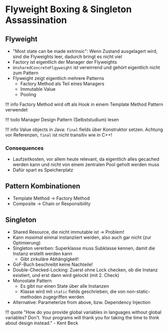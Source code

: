 # Flyweight Boxing & Singleton Assassination

## Flyweight
- "Most state can be made extrinsic": Wenn Zustand ausgelagert wird, sind die Flyweights leer, dadurch bringt es nicht viel
- Factory ist eigentlich der Manager der Flyweights
- `UnsharedConcreteFlgyweight` ist verwirrend und gehört eigentlich nicht zum Pattern
- Flyweight zeigt eigentlich mehrere Patterns
    - Factory Method als Teil eines Managers
    - Immutable Value
    - Pooling

!!! info
    Factory Method wird oft als Hook in einem Template Method Pattern verwendet


!!! todo
    Manager Design Pattern (Selbststudium) lesen


!!! info
    Value objects in Java: `final` fields über Konstruktor setzen. Achtung vor Referenzen, `final` ist nicht transitiv wie in C++!

### Consequences
- Laufzeitkosten, vor allem heute relevant, da eigentlich alles gecached werden kann und nicht von einem zentralen Pool geholt werden muss
- Dafür spart es Speicherplatz

## Pattern Kombinationen
- Template Method -> Factory Method
- Composite -> Chain or Responsibility

## Singleton
- Shared Resource, die nicht immutable ist -> Problem!
- Kann *maximal* einmal instanziiert werden, also auch gar nicht (zur Optimierung)
- Singleton vererben: Superklasse muss Subklasse kennen, damit die Instanz erstellt werden kann
    - Gibt zirkuläre Abhängigkeit!
- GoF-Buch beschreibt keine Nachteile!
- Double-Checked-Locking: Zuerst ohne Lock checken, ob die Instanz existiert, und erst dann wird gelockt (mit 2. Check)
- Monostate Pattern
    - Es gibt nur einen State über alle Instanzen
    - Klasse wird mit `static` fields geschrieben, die von non-static-methoden zugegriffen werden
- Alternative: Parameterize from above, bzw. Dependency Injection

!!! quote
    "How do you provide global variables in languages without global variables? Don't. Your programs will thank you for taking the time to think about design instead." - Kent Beck

